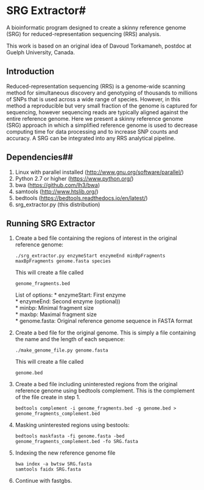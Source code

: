 # SRG Extractor#

A bioinformatic program designed to create a skinny reference genome (SRG) for reduced-representation sequencing (RRS) analysis.

This work is based on an original idea of Davoud Torkamaneh, postdoc at Guelph University, Canada.


## Introduction ##

Reduced-representation sequencing (RRS) is a genome-wide scanning method for simultaneous
discovery and genotyping of thousands to millions of SNPs that is used across a wide range
of species. However, in this method a reproducible but very small fraction of the genome is
captured for sequencing, however sequencing reads are typically aligned against the entire 
reference genome. Here we present a skinny reference genome (SRG) approach in which a 
simplified reference genome is used to decrease computing time for data processing and
to increase SNP counts and accuracy. A SRG can be integrated into any RRS analytical pipeline.  

## Dependencies##

1. Linux with parallel installed (http://www.gnu.org/software/parallel/)  
2. Python 2.7 or higher (https://www.python.org/)  
3. bwa (https://github.com/lh3/bwa)  
4. samtools (http://www.htslib.org/)  
5. bedtools (https://bedtools.readthedocs.io/en/latest/)  
6. srg_extractor.py (this distribution)  

## Running SRG Extractor ##

1. Create a bed file containing the regions of interest in the original reference genome:   

	```./srg_extractor.py enzymeStart enzymeEnd minBpFragments maxBpFragments genome.fasta species```  

	This will create a file called  

	```genome_fragments.bed ```  

  
	List of options:
		* enzymeStart: First enzyme     
		* enzymeEnd: Second enzyme (optional))  
		* minbp: Minimal fragment size  
		* maxbp: Maximal fragment size  
		* genome.fasta: Original reference genome sequence in FASTA format  

1. Create a bed file for the original genome. This is simply a file containing the name and the length of each sequence: 

	```./make_genome_file.py genome.fasta``` 

	This will create a file called 

	```genome.bed```  

1. Create a bed file including uninterested regions from the original reference genome using bedtools complement. This is the complement of the file create in step 1.  

	```bedtools complement -i genome_fragments.bed -g genome.bed > genome_fragments_complement.bed```  

1. Masking uninterested regions using bestools:  

	```bedtools maskfasta -fi genome.fasta -bed genome_fragments_complement.bed -fo SRG.fasta```  

1.  Indexing the new reference genome file  

	```bwa index -a bwtsw SRG.fasta```  
	```samtools faidx SRG.fasta```  

1. Continue with fastgbs.  
